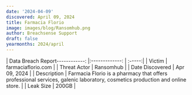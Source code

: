 ```yaml
---
date: '2024-04-09'
discovered: April 09, 2024
title: Farmacia Florio
image: images/blog/Ransomhub.png
author: Breachsense Support
draft: false
yearmonths: 2024/april
---
```


| Data Breach Report------------:     |:-------------:    | :-----:|
| Victim      | farmaciaflorio.com      | 
| Threat Actor      | Ransomhub      | 
| Date Discovered      | Apr 09, 2024      | 
| Description      | Farmacia Florio is a pharmacy that offers professional services, galenic laboratory, cosmetics production and online store.      | 
| Leak Size      | 200GB      | 

